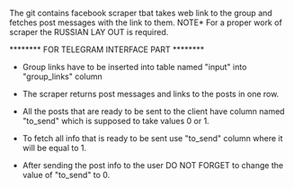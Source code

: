 The git contains facebook scraper tbat takes web link to the group and fetches post messages with the link to them.
    NOTE*   For a proper work of scraper the RUSSIAN LAY OUT is required.


********    FOR TELEGRAM INTERFACE PART    ********

- Group links have to be inserted into table named "input" into "group_links" column

- The scraper returns post messages and links to the posts in one row.
- All the posts that are ready to be sent to the client have column named "to_send" which is supposed to take values 0 or 1.
- To fetch all info that is ready to be sent use "to_send" column where it will be equal to 1.

- After sending the post info to the user DO NOT FORGET to change the value of "to_send" to 0.
